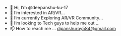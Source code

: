 - 👋 Hi, I’m @deepanshu-ku-17
- 👀 I’m interested in AR/VR...
- 🌱 I’m currently Exploring AR/VR Community...
- 💞️ I’m looking to Tech guys to help me out ...
- 📫 How to reach me ...
dipanshuroy584@gmail.com
<!---
deepanshu-ku-17/deepanshu-ku-17 is a ✨ special ✨ repository because its `README.md` (this file) appears on your GitHub profile.
You can click the Preview link to take a look at your changes.
--->
